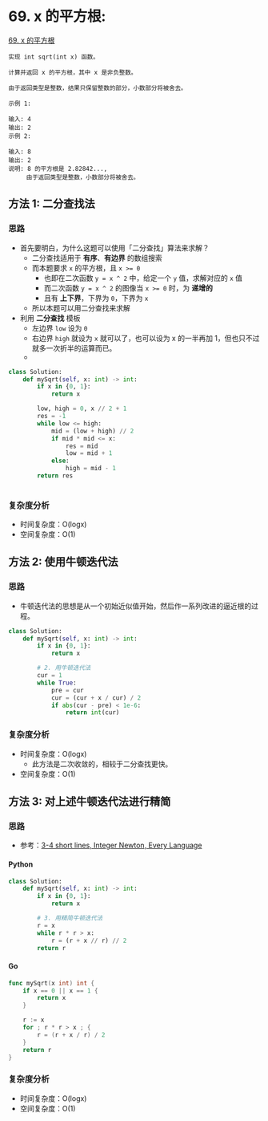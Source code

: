 # 69. x 的平方根: 

[69. x 的平方根](https://leetcode-cn.com/problems/sqrtx/)

```
实现 int sqrt(int x) 函数。

计算并返回 x 的平方根，其中 x 是非负整数。

由于返回类型是整数，结果只保留整数的部分，小数部分将被舍去。

示例 1:

输入: 4
输出: 2
示例 2:

输入: 8
输出: 2
说明: 8 的平方根是 2.82842..., 
     由于返回类型是整数，小数部分将被舍去。
```
## 方法 1: 二分查找法

### 思路

* 首先要明白，为什么这题可以使用「二分查找」算法来求解？
    * 二分查找适用于 **有序**、**有边界** 的数组搜索
    * 而本题要求 `x` 的平方根，且 `x >= 0`
        * 也即在二次函数 `y = x ^ 2` 中，给定一个 `y` 值，求解对应的 `x` 值
        * 而二次函数 `y = x ^ 2` 的图像当 `x >= 0` 时，为 **递增的** 
        * 且有 **上下界**，下界为 `0`，下界为 `x`
    * 所以本题可以用二分查找来求解
* 利用 **二分查找** 模板
    * 左边界 `low` 设为 `0`
    * 右边界 `high` 就设为 `x` 就可以了，也可以设为 x 的一半再加 1，但也只不过就多一次折半的运算而已。
    * 

```python
class Solution:
    def mySqrt(self, x: int) -> int:
        if x in {0, 1}:
            return x

        low, high = 0, x // 2 + 1
        res = -1
        while low <= high:
            mid = (low + high) // 2
            if mid * mid <= x:
                res = mid
                low = mid + 1
            else:
                high = mid - 1
        return res
             
```

### 复杂度分析

* 时间复杂度：O(logx)
* 空间复杂度：O(1)


## 方法 2: 使用牛顿迭代法

### 思路

* 牛顿迭代法的思想是从一个初始近似值开始，然后作一系列改进的逼近根的过程。

```python
class Solution:
    def mySqrt(self, x: int) -> int:
        if x in {0, 1}:
            return x

        # 2. 用牛顿迭代法
        cur = 1
        while True:
            pre = cur
            cur = (cur + x / cur) / 2
            if abs(cur - pre) < 1e-6:
                return int(cur)
```

### 复杂度分析

* 时间复杂度：O(logx)
    * 此方法是二次收敛的，相较于二分查找更快。
* 空间复杂度：O(1)

## 方法 3: 对上述牛顿迭代法进行精简

### 思路

* 参考：[3-4 short lines, Integer Newton, Every Language](https://leetcode.com/problems/sqrtx/discuss/25057/3-4-short-lines-Integer-Newton-Every-Language)

#### Python

```python
class Solution:
    def mySqrt(self, x: int) -> int:
        if x in {0, 1}:
            return x

        # 3. 用精简牛顿迭代法
        r = x
        while r * r > x:
            r = (r + x // r) // 2
        return r
```

#### Go

```go
func mySqrt(x int) int {
    if x == 0 || x == 1 {
        return x
    }

    r := x
    for ; r * r > x ; {
        r = (r + x / r) / 2
    }
    return r
}
```


### 复杂度分析

* 时间复杂度：O(logx)
* 空间复杂度：O(1)


